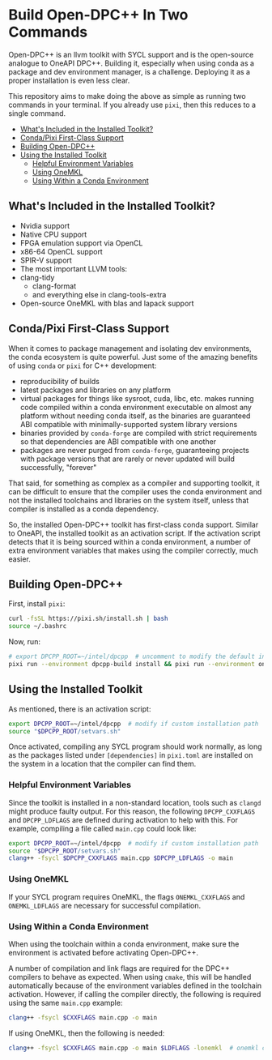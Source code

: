 # Build Open-DPC++ In Two Commands

Open-DPC++ is an llvm toolkit with SYCL support and is the open-source analogue
to OneAPI DPC++. Building it, especially when using conda as a package and dev
environment manager, is a challenge. Deploying it as a proper installation is
even less clear.

This repository aims to make doing the above as simple as running two commands
in your terminal. If you already use `pixi`, then this reduces to a single
command.

<!--toc:start-->
- [What's Included in the Installed Toolkit?](#whats-included-in-the-installed-toolkit)
- [Conda/Pixi First-Class Support](#condapixi-first-class-support)
- [Building Open-DPC++](#building-open-dpc)
- [Using the Installed Toolkit](#using-the-installed-toolkit)
  - [Helpful Environment Variables](#helpful-environment-variables)
  - [Using OneMKL](#using-onemkl)
  - [Using Within a Conda Environment](#using-within-a-conda-environment)
<!--toc:end-->

## What's Included in the Installed Toolkit?

- Nvidia support
- Native CPU support
- FPGA emulation support via OpenCL
- x86-64 OpenCL support
- SPIR-V support
- The most important LLVM tools:
- clang-tidy
  - clang-format
  - and everything else in clang-tools-extra
- Open-source OneMKL with blas and lapack support

## Conda/Pixi First-Class Support

When it comes to package management and isolating dev environments, the conda
ecosystem is quite powerful. Just some of the amazing benefits of using `conda`
or `pixi` for C++ development:

- reproducibility of builds
- latest packages and libraries on any platform
- virtual packages for things like sysroot, cuda, libc, etc. makes running code
  compiled within a conda environment executable on almost any platform without
  needing conda itself, as the binaries are guaranteed ABI compatible with
  minimally-supported system library versions
- binaries provided by `conda-forge` are compiled with strict requirements so
  that dependencies are ABI compatible with one another
- packages are never purged from `conda-forge`, guaranteeing projects with
  package versions that are rarely or never updated will build successfully,
  "forever"

That said, for something as complex as a compiler and supporting toolkit, it can
be difficult to ensure that the compiler uses the conda environment and not the
installed toolchains and libraries on the system itself, unless that compiler is
installed as a conda dependency.

So, the installed Open-DPC++ toolkit has first-class conda support. Similar to
OneAPI, the installed toolkit as an activation script. If the activation script
detects that it is being sourced within a conda environment, a number of extra
environment variables that makes using the compiler correctly, much easier.

## Building Open-DPC++

First, install `pixi`:

```bash
curl -fsSL https://pixi.sh/install.sh | bash
source ~/.bashrc
```

Now, run:

```bash
# export DPCPP_ROOT=~/intel/dpcpp  # uncomment to modify the default installation path
pixi run --environment dpcpp-build install && pixi run --environment onemkl-build install
```

## Using the Installed Toolkit

As mentioned, there is an activation script:

```bash
export DPCPP_ROOT=~/intel/dpcpp  # modify if custom installation path
source "$DPCPP_ROOT/setvars.sh"
```

Once activated, compiling any SYCL program should work normally, as long as the
packages listed under `[dependencies]` in `pixi.toml` are installed on the
system in a location that the compiler can find them.

### Helpful Environment Variables

Since the toolkit is installed in a non-standard location, tools such as
`clangd` might produce faulty output. For this reason, the following
`DPCPP_CXXFLAGS` and `DPCPP_LDFLAGS` are defined during activation to help with
this. For example, compiling a file called `main.cpp` could look like:

```bash
export DPCPP_ROOT=~/intel/dpcpp  # modify if custom installation path
source "$DPCPP_ROOT/setvars.sh"
clang++ -fsycl $DPCPP_CXXFLAGS main.cpp $DPCPP_LDFLAGS -o main
```

### Using OneMKL

If your SYCL program requires OneMKL, the flags `ONEMKL_CXXFLAGS` and
`ONEMKL_LDFLAGS` are necessary for successful compilation.

### Using Within a Conda Environment

When using the toolchain within a conda environment, make sure the environment
is activated before activating Open-DPC++.

A number of compilation and link flags are required for the DPC++ compilers to
behave as expected. When using `cmake`, this will be handled automatically
because of the environment variables defined in the toolchain activation.
However, if calling the compiler directly, the following is required using the
same `main.cpp` example:

```bash
clang++ -fsycl $CXXFLAGS main.cpp -o main
```

If using OneMKL, then the following is needed:

```bash
clang++ -fsycl $CXXFLAGS main.cpp -o main $LDFLAGS -lonemkl  # onemkl can be replaced with the static variants
```
